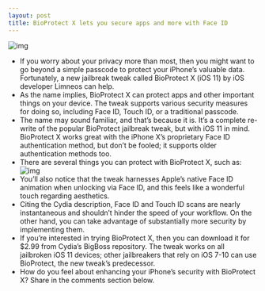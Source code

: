 ```yaml
---
layout: post
title: BioProtect X lets you secure apps and more with Face ID
---
```

![img](http://media.idownloadblog.com/wp-content/uploads/2018/07/BioProtectX.jpg)
* If you worry about your privacy more than most, then you might want to go beyond a simple passcode to protect your iPhone’s valuable data. Fortunately, a new jailbreak tweak called BioProtect X (iOS 11) by iOS developer Limneos can help.
* As the name implies, BioProtect X can protect apps and other important things on your device. The tweak supports various security measures for doing so, including Face ID, Touch ID, or a traditional passcode.
* The name may sound familiar, and that’s because it is. It’s a complete re-write of the popular BioProtect jailbreak tweak, but with iOS 11 in mind. BioProtect X works great with the iPhone X’s proprietary Face ID authentication method, but don’t be fooled; it supports older authentication methods too.
* There are several things you can protect with BioProtect X, such as:
![img](http://media.idownloadblog.com/wp-content/uploads/2018/07/BioProtectX-Control-Center.jpg)
* You’ll also notice that the tweak harnesses Apple’s native Face ID animation when unlocking via Face ID, and this feels like a wonderful touch regarding aesthetics.
* Citing the Cydia description, Face ID and Touch ID scans are nearly instantaneous and shouldn’t hinder the speed of your workflow. On the other hand, you can take advantage of substantially more security by implementing them.
* If you’re interested in trying BioProtect X, then you can download it for $2.99 from Cydia’s BigBoss repository. The tweak works on all jailbroken iOS 11 devices; other jailbreakers that rely on iOS 7-10 can use BioProtect, the new tweak’s predecessor.
* How do you feel about enhancing your iPhone’s security with BioProtect X? Share in the comments section below.

